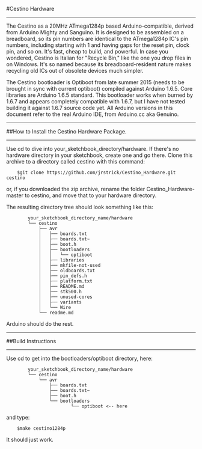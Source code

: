 ﻿#Cestino Hardware
***
The Cestino as a 20MHz ATmega1284p based Arduino-compatible, derived from Arduino Mighty and Sanguino. It is designed to be assembled on a breadboard, so its pin numbers are identical to the ATmega1284p IC's pin numbers, including starting with 1 and having gaps for the reset pin, clock pin, and so on. It's fast, cheap to build, and powerful. In case you wondered, Cestino is Italian for "Recycle Bin," like the one you drop files in on Windows. It's so named because its breadboard-resident nature makes recycling old ICs out of obsolete devices much simpler.

The Cestino bootloader is Optiboot from late summer 2015 (needs to be brought in sync with current optiboot) compiled against Arduino 1.6.5. Core libraries are Arduino 1.6.5 standard. This bootloader works when burned by 1.6.7 and appears completely compatible with 1.6.7, but I have not tested building it against 1.6.7 source code yet. All Arduino versions in this document refer to the real Arduino IDE, from Arduino.cc aka Genuino.

***
##How to Install the Cestino Hardware Package. 
***
Use cd to dive into your_sketchbook_directory/hardware. If there's no hardware directory in your sketchbook, create one and go there. Clone this archive to a directory called cestino with this command:

		$git clone https://github.com/jrstrick/Cestino_Hardware.git cestino

or, if you downloaded the zip archive, rename the folder Cestino_Hardware-master to cestino, and move that to your hardware directory.

 The resulting directory tree should look something like this:
```
		your_sketchbook_directory_name/hardware
		└── cestino
		    ├── avr
		    │   ├── boards.txt
		    │   ├── boards.txt~
		    │   ├── boot.h
		    │   ├── bootloaders
		    │   │  	└── optiboot
		    │   ├── libraries
		    │   ├── mkfile-not-used
		    │   ├── oldboards.txt
		    │   ├── pin_defs.h
		    │   ├── platform.txt
		    │   ├── README.md
		    │   ├── stk500.h
		    │   ├── unused-cores
		    │   ├── variants
		    │   └── Wire
		    └── readme.md
```
Arduino should do the rest.
***
##Build Instructions
***

Use cd to get into the bootloaders/optiboot directory, here:
```
		your_sketchbook_directory_name/hardware
		└── cestino
		    └── avr
		        ├── boards.txt
		        ├── boards.txt~
		        ├── boot.h
		        └── bootloaders
						└── optiboot <-- here
```
and type:

		$make cestino1284p

It should just work.
